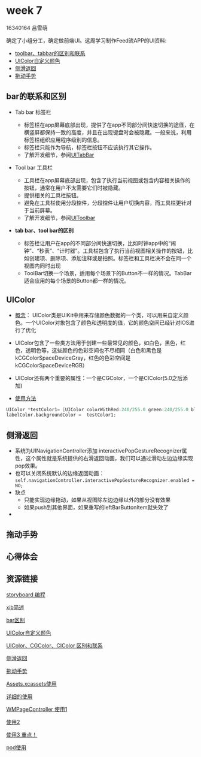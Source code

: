 # week 7
16340164 吕雪萌

确定了小组分工，确定做前端UI。这周学习制作Feed流APP的UI资料:

- [toolbar、tabbar的区别和联系](https://www.zhihu.com/question/28789746)
- [UIColor自定义颜色](https://www.jianshu.com/p/12cecb7e7912)
- [侧滑返回](https://www.jianshu.com/p/945a72263f72)
- [拖动手势](https://www.jianshu.com/p/81bf52e3d04a)

## bar的联系和区别

- Tab bar 标签栏
  - 标签栏在app屏幕底部出现，提供了在app不同部分间快速切换的途径，在横竖屏都保持一致的高度，并且在出现键盘时会被隐藏。一般来说，利用标签栏组织应用程序级别的信息。
  - 标签栏只能作为导航，标签栏按钮不应该执行其它操作。
  - 了解开发细节，参阅[UITabBar](https://link.zhihu.com/?target=https%3A//developer.apple.com/reference/uikit/uitabbar)
  
- Tool bar 工具栏
  - 工具栏在app屏幕底部出现，包含了执行当前视图或包含内容相关操作的按钮，通常在用户不太需要它们时被隐藏。
  - 提供相关的工具栏按钮。
  - 避免在工具栏使用分段控件，分段控件让用户切换内容，而工具栏更针对于当前屏幕。
  - 了解开发细节，参阅[UIToolbar](https://developer.apple.com/documentation/uikit/uitoolbar)
  
- **tab bar、tool bar的区别**
  - 标签栏让用户在app的不同部分间快速切换，比如时钟app中的“闹钟”、“秒表”、“计时器”。工具栏包含了执行当前视图相关操作的按钮，比如创建项、删除项、添加注释或是拍照。标签栏和工具栏决不会在同一个视图内同时出现
  - ToolBar切换一个场景，适用每个场景下的Button不一样的情况。TabBar适合应用的每个场景的Button都一样的情况。
 
## UIColor

  - [概念](https://www.jianshu.com/p/12cecb7e7912)： UIColor类是UIKit中用来存储颜色数据的一个类，可以用来自定义颜色。一个UIColor对象包含了颜色和透明度的值，它的颜色空间已经针对IOS进行了优化
  
  - UIColor包含了一些类方法用于创建一些最常见的颜色，如白色，黑色，红色，透明色等，这些颜色的色彩空间也不尽相同（白色和黑色是kCGColorSpaceDeviceGray，红色的色彩空间是kCGColorSpaceDeviceRGB）
  
  - UIColor还有两个重要的属性：一个是CGColor，一个是CIColor(5.0之后添加)
  
  - [使用方法](https://www.cnblogs.com/xunziji/archive/2012/09/27/2706136.html)
  
  ```Objective-c
  UIColor *testColor1= [UIColor colorWithRed:240/255.0 green:240/255.0 blue:240/255.0 alpha:1];
  labelColor.backgroundColor =  testColor1;
  ```
  
  
## 侧滑返回

  - 系统为UINavigationController添加 interactivePopGestureRecognizer属性，这个属性就是系统提供的右滑返回动画，我们可以通过滑动左边边缘实现pop效果。
  - 也可以关闭系统默认的边缘返回动画： ```self.navigationController.interactivePopGestureRecognizer.enabled = NO;```
  - 缺点
    - 只能实现边缘拖动，如果从视图除左边边缘以外的部分没有效果
    - 如果push到其他界面，如果重写的leftBarButtonItem就失效了
  - 
  
  
## 拖动手势


## 心得体会

## 资源链接

[storyboard 编程](https://juejin.im/post/5a3cbbbc51882527a00f8e7e)

[xib简述](https://www.jianshu.com/p/ea3f90cc744b)

[bar区别](https://www.zhihu.com/question/28789746)

[UIColor自定义颜色](https://www.cnblogs.com/xunziji/archive/2012/09/27/2706136.html)

 [UIColor、CGColor、CIColor 区别和联系](http://www.cnblogs.com/smileEvday/archive/2012/06/05/UIColor_CIColor_CGColor.html)

[侧滑返回](https://www.jianshu.com/p/945a72263f72)

[拖动手势](https://www.jianshu.com/p/81bf52e3d04a)

[Assets.xcassets使用](https://www.jianshu.com/p/c35ce599f7da)

[详细的使用](https://www.cnblogs.com/W-Kr/p/5381750.html)

[WMPageController 使用1](https://juejin.im/post/5a3889bb518825127e745af5)

[使用2](https://www.jianshu.com/p/e2503fb3241b)

[使用3 重点！](https://blog.csdn.net/yubo_725/article/details/51159633)

[pod使用](https://www.jianshu.com/p/5a74c0842cf2)

